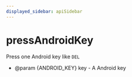 ```yaml
---
displayed_sidebar: apiSidebar
---
```

# pressAndroidKey

Press one Android key like `DEL`

   * @param {ANDROID_KEY} key - A Android key
